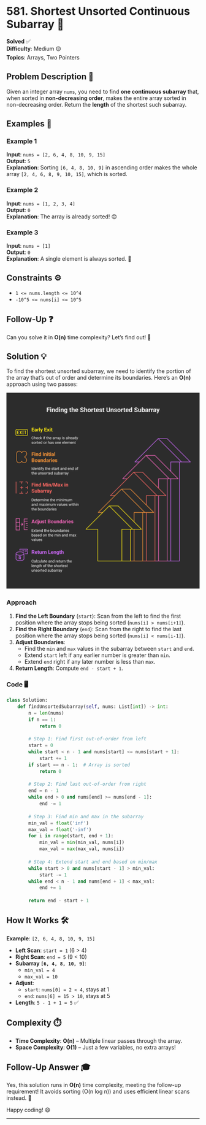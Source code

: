 # 581. Shortest Unsorted Continuous Subarray 🎯  
**Solved** ✅  
**Difficulty**: Medium 🟡  
**Topics**: Arrays, Two Pointers  
 

## Problem Description 📝  
Given an integer array `nums`, you need to find **one continuous subarray** that, when sorted in **non-decreasing order**, makes the entire array sorted in non-decreasing order. Return the **length** of the shortest such subarray.  

## Examples 🌟  

### Example 1  
**Input**: `nums = [2, 6, 4, 8, 10, 9, 15]`  
**Output**: `5`  
**Explanation**: Sorting `[6, 4, 8, 10, 9]` in ascending order makes the whole array `[2, 4, 6, 8, 9, 10, 15]`, which is sorted.  

### Example 2  
**Input**: `nums = [1, 2, 3, 4]`  
**Output**: `0`  
**Explanation**: The array is already sorted! 😊  

### Example 3  
**Input**: `nums = [1]`  
**Output**: `0`  
**Explanation**: A single element is always sorted. 🎉  


## Constraints ⚙️  
- `1 <= nums.length <= 10^4`  
- `-10^5 <= nums[i] <= 10^5`  


## Follow-Up ❓  
Can you solve it in **O(n)** time complexity? Let’s find out! 🚀  


## Solution 💡  
To find the shortest unsorted subarray, we need to identify the portion of the array that’s out of order and determine its boundaries. Here’s an **O(n)** approach using two passes:  

![subarray](subarray.png)

### Approach  
1. **Find the Left Boundary** (`start`): Scan from the left to find the first position where the array stops being sorted (`nums[i] > nums[i+1]`).  
2. **Find the Right Boundary** (`end`): Scan from the right to find the last position where the array stops being sorted (`nums[i] < nums[i-1]`).  
3. **Adjust Boundaries**:  
   - Find the `min` and `max` values in the subarray between `start` and `end`.  
   - Extend `start` left if any earlier number is greater than `min`.  
   - Extend `end` right if any later number is less than `max`.  
4. **Return Length**: Compute `end - start + 1`.  

### Code 🖥️  
```python
class Solution:
    def findUnsortedSubarray(self, nums: List[int]) -> int:
        n = len(nums)
        if n == 1:
            return 0
        
        # Step 1: Find first out-of-order from left
        start = 0
        while start < n - 1 and nums[start] <= nums[start + 1]:
            start += 1
        if start == n - 1:  # Array is sorted
            return 0
        
        # Step 2: Find last out-of-order from right
        end = n - 1
        while end > 0 and nums[end] >= nums[end - 1]:
            end -= 1
        
        # Step 3: Find min and max in the subarray
        min_val = float('inf')
        max_val = float('-inf')
        for i in range(start, end + 1):
            min_val = min(min_val, nums[i])
            max_val = max(max_val, nums[i])
        
        # Step 4: Extend start and end based on min/max
        while start > 0 and nums[start - 1] > min_val:
            start -= 1
        while end < n - 1 and nums[end + 1] < max_val:
            end += 1
        
        return end - start + 1
```
## How It Works 🛠️  
**Example**: `[2, 6, 4, 8, 10, 9, 15]`  

- **Left Scan**: `start = 1` (6 > 4)  
- **Right Scan**: `end = 5` (9 < 10)  
- **Subarray `[6, 4, 8, 10, 9]`**:  
    - `min_val = 4`  
    - `max_val = 10`  
- **Adjust**:  
    - `start`: `nums[0] = 2 < 4`, stays at 1  
    - `end`: `nums[6] = 15 > 10`, stays at 5  
- **Length**: `5 - 1 + 1 = 5` ✅  



## Complexity ⏱️  
- **Time Complexity**: **O(n)** – Multiple linear passes through the array.  
- **Space Complexity**: **O(1)** – Just a few variables, no extra arrays!  



## Follow-Up Answer 🎓  
Yes, this solution runs in **O(n)** time complexity, meeting the follow-up requirement! It avoids sorting (O(n log n)) and uses efficient linear scans instead. 🚀  

Happy coding! 😄  

---